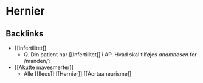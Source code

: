 # Hernier
## Backlinks
* [[Infertilitet]]
	* Q. Din patient har [[Infertilitet]] i AP. Hvad skal tilføjes *anamnesen* for /manden/? 
* [[Akutte mavesmerter]]
	* Alle
	[[Ileus]]
	[[Hernier]]
	[[Aortaaneurisme]]

<!-- #anki/deck/Medicine #anki/tag/med/Abdominal surgery# -->

<!-- {BearID:6B3C255B-9FA6-4D7A-A110-93C40E0C6E13-53319-000066A31BFF1B61} -->
